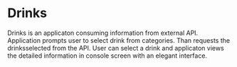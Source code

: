 # Drinks
Drinks is an applicaton consuming information from external API. Application prompts user to select drink from categories. Than requests the drinksselected from the API. User can select a drink and applicaton views the detailed information in console screen with an elegant interface.

